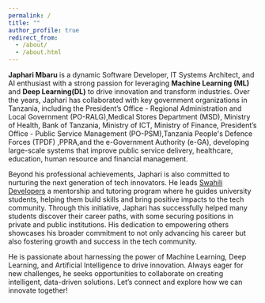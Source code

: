 ```yaml
---
permalink: /
title: ""
author_profile: true
redirect_from:
  - /about/
  - /about.html
---
```


**Japhari Mbaru** is a dynamic Software Developer, IT Systems Architect, and AI enthusiast with a strong passion for leveraging **Machine Learning (ML)** and **Deep Learning(DL)** to drive innovation and transform industries. Over the years, Japhari has collaborated with key government organizations in Tanzania, including the President’s Office - Regional Administration and Local Government (PO-RALG),Medical Stores Department (MSD), Ministry of Health, Bank of Tanzania, Ministry of ICT, Ministry of Finance, President’s Office - Public Service Management (PO-PSM),Tanzania People's Defence Forces (TPDF) ,PPRA,and the e-Government Authority (e-GA), developing large-scale systems that improve public service delivery, healthcare, education, human resource and financial management.

Beyond his professional achievements, Japhari is also committed to nurturing the next generation of tech innovators. He leads [Swahili Developers](https://github.com/Swahili-Developers/) a mentorship and tutoring program where he guides university students, helping them build skills and bring positive impacts to the tech community. Through this initiative, Japhari has successfully helped many students discover their career paths, with some securing positions in private and public institutions. His dedication to empowering others showcases his broader commitment to not only advancing his career but also fostering growth and success in the tech community.

He is passionate about harnessing the power of Machine Learning, Deep Learning, and Artificial Intelligence to drive innovation. Always eager for new challenges, he seeks opportunities to collaborate on creating intelligent, data-driven solutions. Let’s connect and explore how we can innovate together!
